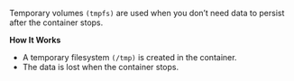 Temporary volumes `(tmpfs)` are used when you don’t need data to persist after the container stops.

**How It Works**
- A temporary filesystem `(/tmp)` is created in the container.
- The data is lost when the container stops.